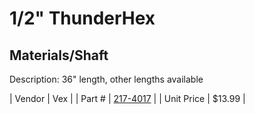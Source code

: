 # 1/2" ThunderHex
## Materials/Shaft
Description: 	36" length, other lengths available 

| Vendor | Vex | 
| Part # | [217-4017](http://www.vexrobotics.com/vexpro/hardware/thunderhexstock.html) | 
| Unit Price | $13.99 | 
